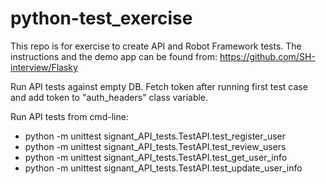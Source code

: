 # python-test_exercise
This repo is for exercise to create API and Robot Framework tests.
The instructions and the demo app can be found from: https://github.com/SH-interview/Flasky

Run API tests against empty DB.
Fetch token after running first test case and add token to "auth_headers" class variable.

Run API tests from cmd-line:
- python -m unittest signant_API_tests.TestAPI.test_register_user
- python -m unittest signant_API_tests.TestAPI.test_review_users
- python -m unittest signant_API_tests.TestAPI.test_get_user_info
- python -m unittest signant_API_tests.TestAPI.test_update_user_info
